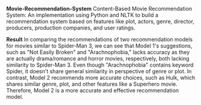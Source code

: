 **Movie-Recommendation-System**
Content-Based Movie Recommendation System: An implementation using Python and NLTK to build a recommendation system based on features like plot, actors, genre, director, producers, production companies, and user ratings.




**Result**
In comparing the recommendations of two recommendation models for movies similar to Spider-Man 3, we can see that Model 1's suggestions, such as "Not Easily Broken" and "Arachnophobia," lacks accuracy as they are actually drama/romance and horror movies, respectively, both lacking similarity to Spider-Man 3. Even though "Arachnophobia" contains keyword Spider, it doesn't share general similarity in perspective of genre or plot. In contrast, Model 2 recommends more accurate choices, such as Hulk, which shares similar genre, plot, and other features like a Superhero movie. Therefore, Model 2 is a more accurate and effective recommendation model.

